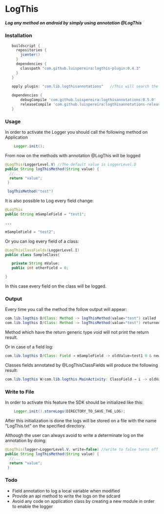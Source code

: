 # LogThis

##### Log any method on android by simply using annotation @LogThis #####

### Installation ###
```groovy
   buildscript {
     repositories {
       jcenter()
     }
     dependencies {
       classpath "com.github.luispereira:logthis-plugin:0.4.3"
     }
   }
   
   apply plugin: "com.lib.logthisannotations"   //This will search the annotation and will process them

   dependencies {
       debugCompile 'com.github.luispereira:logthisannotations:0.5.0'
       releaseCompile 'com.github.luispereira:logthisannotations-release:0.5.0'
   }
```

### Usage ###
In order to activate the Logger you should call the following method on Application
```java
    Logger.init();
```

From now on the methods with annotation @LogThis will be logged


```java
@LogThis(LoggerLevel.V) //The default value is LoggerLevel.D 
public String logThisMethod(String value) {
  //...
  return "value";
 }

 logThisMethod("test")
```

It is also possible to Log every field change:

```java
@LogThis
public String mSampleField = "test1";

...

mSampleField = "test2";
```

Or you can log every field of a class:
```java
@LogThisClassFields(LoggerLevel.I)
public class SampleClass{

   private String mValue;
   public int otherField = 0;

}
```
In this case every field on the class will be logged.

### Output ###
Every time you call the method the follow output will appear:
```java
com.lib.logthis D/Class: Method -> logThisMethod(value="test") called
com.lib.logthis D/Class: Method -> logThisMethod(value="test") returned value -> [value]
```
Method which have the return generic type void will not print the return result.

Or in case of a field log:
```java
com.lib.logthis D/Class: Field ⇢ mSampleField -> oldValue=test1 0 & newValue=test2
```

Classes fields annotated by @LogThisClassFields will produce the following result:
```java
com.lib.logthis W/com.lib.logthis.MainActivity: ClassField ⇢ i -> oldValue=0 & newValue=1
```


### Write to File ###

In order to activate this feature the SDK should be initialized like this:
```java
    Logger.init().storeLogs(DIRECTORY_TO_SAVE_THE_LOG);
```

After this initialization is done the logs will be stored on a file with the name "LogThis.txt" on the specified directory.

Although the user can always avoid to write a determinate log on the annotation by doing:
```java
@LogThis(logger=LoggerLevel.V, write=false) //write to false turns off the store for these logs
public String logThisMethod(String value) {
  //...
  return "value";
 }
```


### Todo ###
- Field annotation to log a local variable when modified
- Provide an api method to write the logs on the sdcard
- Avoid any code on application class by creating a new module in order to enable the logger
